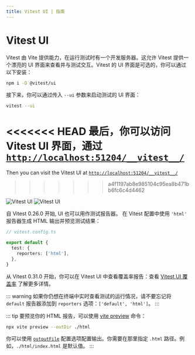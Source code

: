 ```yaml
---
title: Vitest UI | 指南
---
```


# Vitest UI

Vitest 由 Vite 提供能力，在运行测试时有一个开发服务器。这允许 Vitest 提供一个漂亮的 UI 界面来查看并与测试交互。Vitest 的 UI 界面是可选的，你可以通过以下安装：

```bash
npm i -D @vitest/ui
```

接下来，你可以通过传入 `--ui` 参数来启动测试的 UI 界面：

```bash
vitest --ui
```

<<<<<<< HEAD
最后，你可以访问 Vitest UI 界面，通过 <a href="http://localhost:51204/__vitest__/">`http://localhost:51204/__vitest__/`</a>
=======
Then you can visit the Vitest UI at <a href="http://localhost:51204/__vitest__/">`http://localhost:51204/__vitest__/`</a>
>>>>>>> a4f1197ab8e985104c95ea8b471bb6fc6c4d4462

<img alt="Vitest UI" img-light src="https://user-images.githubusercontent.com/11247099/171992267-5cae2fa0-b927-400a-8eb1-da776974cb61.png">
<img alt="Vitest UI" img-dark src="https://user-images.githubusercontent.com/11247099/171992272-7c6057e2-80c3-4b17-a7b6-0ac28e5a5e0b.png">

自 Vitest 0.26.0 开始, UI 也可以用作测试报告器。 在 Vitest 配置中使用 `'html'` 报告器生成 HTML 输出并预览测试结果：

```ts
// vitest.config.ts

export default {
  test: {
    reporters: ['html'],
  },
}
```

从 Vitest 0.31.0 开始，你可以在 Vitest UI 中查看覆盖率报告：查看 [Vitest UI 覆盖率](/guide/coverage#vitest-ui) 了解更多详情。

::: warning
如果你仍想在终端中实时查看测试的运行情况，请不要忘记将 `default` 报告器添加到 `reporters` 选项：`['default', 'html']`。
:::

::: tip
要预览你的 HTML 报告，可以使用 [vite preview](https://vitejs.dev/guide/cli.html#vite-preview) 命令：

```sh
npx vite preview --outDir ./html
```

你可以使用 [`outputFile`](/config/#outputfile) 配置选项配置输出。你需要在那里指定 `.html` 路径。例如，`./html/index.html` 是默认值。
:::
